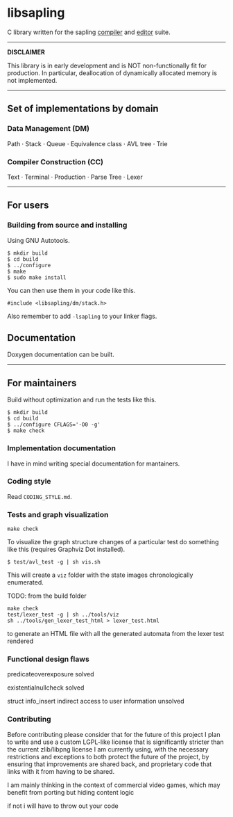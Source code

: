 # libsapling

C library written for the sapling [compiler](https://github.com/andriybyelikov/sapling)
and [editor](https://github.com/andriybyelikov/sapling-gui) suite.

---


**DISCLAIMER**

This library is in early development and is NOT non-functionally fit for
production. In particular, deallocation of dynamically allocated memory is not
implemented.

---


## Set of implementations by domain

### Data Management (DM)

Path ·
Stack ·
Queue ·
Equivalence class ·
AVL tree ·
Trie

### Compiler Construction (CC)

Text ·
Terminal ·
Production ·
Parse Tree ·
Lexer

---


## For users


### Building from source and installing

Using GNU Autotools.

```
$ mkdir build
$ cd build
$ ../configure
$ make
$ sudo make install
```

You can then use them in your code like this.

```
#include <libsapling/dm/stack.h>
```

Also remember to add ```-lsapling``` to your linker flags.

## Documentation

Doxygen documentation can be built.

---


## For maintainers

Build without optimization and run the tests like this.

```
$ mkdir build
$ cd build
$ ../configure CFLAGS='-O0 -g'
$ make check
```


### Implementation documentation

I have in mind writing special documentation for mantainers.


### Coding style

Read ```CODING_STYLE.md```.

### Tests and graph visualization

```make check```

To visualize the graph structure changes of a particular test do something like
this (requires Graphviz Dot installed).

```$ test/avl_test -g | sh vis.sh```

This will create a ```viz``` folder with the state images chronologically
enumerated.

TODO: from the build folder

```
make check
test/lexer_test -g | sh ../tools/viz
sh ../tools/gen_lexer_test_html > lexer_test.html
```

to generate an HTML file with all the generated automata from the lexer test
rendered


### Functional design flaws

predicateoverexposure solved

existentialnullcheck solved

struct info_insert indirect access to user information unsolved

### Contributing

Before contributing please consider that for the future of this project I plan
to write and use a custom LGPL-like license that is significantly stricter than
the current zlib/libpng license I am currently using, with the necessary
restrictions and exceptions to both protect the future of the project, by
ensuring that improvements are shared back, and proprietary code that links
with it from having to be shared.

I am mainly thinking in the context of commercial video games, which may
benefit from porting but hiding content logic

if not i will have to throw out your code
